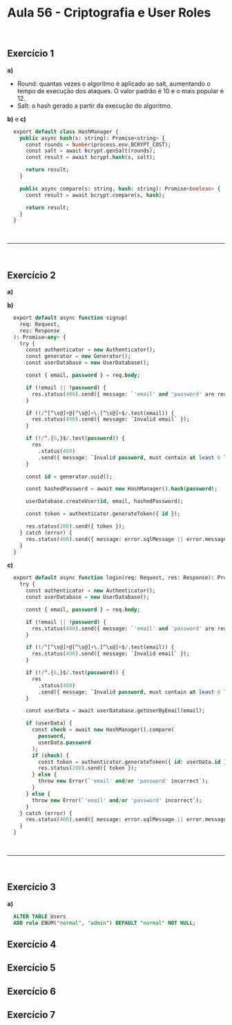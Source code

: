 # Aula 56 - Criptografia e User Roles

&nbsp;

## Exercício 1

**a)**

- Round: quantas vezes o algoritmo é aplicado ao salt, aumentando o tempo de execução dos ataques. O valor padrão é 10 e o mais popular é 12.
- Salt: o hash gerado a partir da execução do algoritmo.

**b)** e **c)**

```SQL
  export default class HashManager {
    public async hash(s: string): Promise<string> {
      const rounds = Number(process.env.BCRYPT_COST);
      const salt = await bcrypt.genSalt(rounds);
      const result = await bcrypt.hash(s, salt);

      return result;
    }

    public async compare(s: string, hash: string): Promise<boolean> {
      const result = await bcrypt.compare(s, hash);

      return result;
    }
  }
```

&nbsp;

---

&nbsp;

## Exercício 2

**a)**

**b)**

```SQL
  export default async function signup(
    req: Request,
    res: Response
  ): Promise<any> {
    try {
      const authenticator = new Authenticator();
      const generator = new Generator();
      const userDatabase = new UserDatabase();

      const { email, password } = req.body;

      if (!email || !password) {
        res.status(400).send({ message: `'email' and 'password' are required` });
      }

      if (!/^[^\s@]+@[^\s@]+\.[^\s@]+$/.test(email)) {
        res.status(400).send({ message: `Invalid email` });
      }

      if (!/^.{6,}$/.test(password)) {
        res
          .status(400)
          .send({ message: `Invalid password, must contain at least 6 letters` });
      }

      const id = generator.uuid();

      const hashedPassword = await new HashManager().hash(password);

      userDatabase.createUser(id, email, hashedPassword);

      const token = authenticator.generateToken({ id });

      res.status(200).send({ token });
    } catch (error) {
      res.status(400).send({ message: error.sqlMessage || error.message });
    }
  }
```

**c)**

```SQL
  export default async function login(req: Request, res: Response): Promise<any> {
    try {
      const authenticator = new Authenticator();
      const userDatabase = new UserDatabase();

      const { email, password } = req.body;

      if (!email || !password) {
        res.status(400).send({ message: `'email' and 'password' are required` });
      }

      if (!/^[^\s@]+@[^\s@]+\.[^\s@]+$/.test(email)) {
        res.status(400).send({ message: `Invalid email` });
      }

      if (!/^.{6,}$/.test(password)) {
        res
          .status(400)
          .send({ message: `Invalid password, must contain at least 6 letters` });
      }

      const userData = await userDatabase.getUserByEmail(email);

      if (userData) {
        const check = await new HashManager().compare(
          password,
          userData.password
        );
        if (check) {
          const token = authenticator.generateToken({ id: userData.id });
          res.status(200).send({ token });
        } else {
          throw new Error(`'email' and/or 'password' incorrect`);
        }
      } else {
        throw new Error(`'email' and/or 'password' incorrect`);
      }
    } catch (error) {
      res.status(400).send({ message: error.sqlMessage || error.message });
    }
  }
```

&nbsp;

---

&nbsp;

## Exercício 3

**a)**

```SQL
  ALTER TABLE Users
  ADD role ENUM("normal", "admin") DEFAULT "normal" NOT NULL;
```

## Exercício 4

## Exercício 5

## Exercício 6

## Exercício 7
